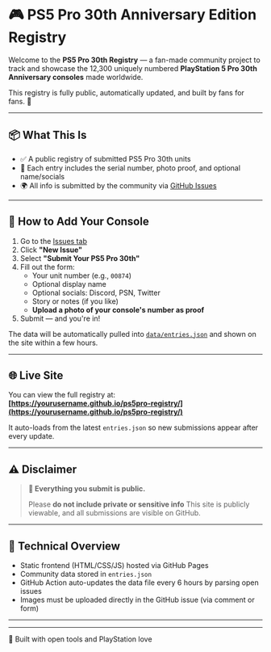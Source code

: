 # 🎮 PS5 Pro 30th Anniversary Edition Registry

Welcome to the **PS5 Pro 30th Registry** — a fan-made community project to track and showcase the 12,300 uniquely numbered **PlayStation 5 Pro 30th Anniversary consoles** made worldwide.

This registry is fully public, automatically updated, and built by fans for fans. 🖤

---

## 📦 What This Is

- ✅ A public registry of submitted PS5 Pro 30th units
- 📸 Each entry includes the serial number, photo proof, and optional name/socials
- 🌍 All info is submitted by the community via [GitHub Issues](../../issues)

---

## 🚀 How to Add Your Console

1. Go to the [Issues tab](../../issues)
2. Click **"New Issue"**
3. Select **"Submit Your PS5 Pro 30th"**
4. Fill out the form:
   - Your unit number (e.g., `00874`)
   - Optional display name
   - Optional socials: Discord, PSN, Twitter
   - Story or notes (if you like)
   - **Upload a photo of your console's number as proof**
5. Submit — and you're in!

The data will be automatically pulled into [`data/entries.json`](./data/entries.json) and shown on the site within a few hours.

---

## 🌐 Live Site

You can view the full registry at:  
**[https://yourusername.github.io/ps5pro-registry/](https://yourusername.github.io/ps5pro-registry/)**

It auto-loads from the latest `entries.json` so new submissions appear after every update.

---

## ⚠️ Disclaimer

> **🚨 Everything you submit is public.**
>
> Please **do not include private or sensitive info**
> This site is publicly viewable, and all submissions are visible on GitHub.

---

## 🧠 Technical Overview

- Static frontend (HTML/CSS/JS) hosted via GitHub Pages
- Community data stored in `entries.json`
- GitHub Action auto-updates the data file every 6 hours by parsing open issues
- Images must be uploaded directly in the GitHub issue (via comment or form)

---


---

💙 Built with open tools and PlayStation love
